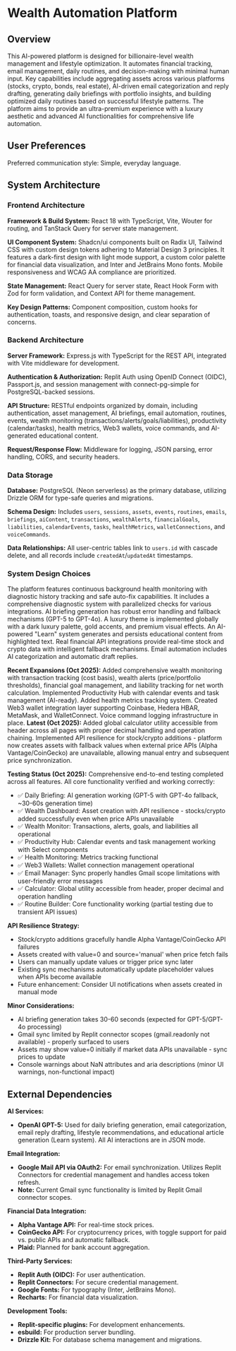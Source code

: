 # Wealth Automation Platform

## Overview

This AI-powered platform is designed for billionaire-level wealth management and lifestyle optimization. It automates financial tracking, email management, daily routines, and decision-making with minimal human input. Key capabilities include aggregating assets across various platforms (stocks, crypto, bonds, real estate), AI-driven email categorization and reply drafting, generating daily briefings with portfolio insights, and building optimized daily routines based on successful lifestyle patterns. The platform aims to provide an ultra-premium experience with a luxury aesthetic and advanced AI functionalities for comprehensive life automation.

## User Preferences

Preferred communication style: Simple, everyday language.

## System Architecture

### Frontend Architecture

**Framework & Build System:** React 18 with TypeScript, Vite, Wouter for routing, and TanStack Query for server state management.

**UI Component System:** Shadcn/ui components built on Radix UI, Tailwind CSS with custom design tokens adhering to Material Design 3 principles. It features a dark-first design with light mode support, a custom color palette for financial data visualization, and Inter and JetBrains Mono fonts. Mobile responsiveness and WCAG AA compliance are prioritized.

**State Management:** React Query for server state, React Hook Form with Zod for form validation, and Context API for theme management.

**Key Design Patterns:** Component composition, custom hooks for authentication, toasts, and responsive design, and clear separation of concerns.

### Backend Architecture

**Server Framework:** Express.js with TypeScript for the REST API, integrated with Vite middleware for development.

**Authentication & Authorization:** Replit Auth using OpenID Connect (OIDC), Passport.js, and session management with connect-pg-simple for PostgreSQL-backed sessions.

**API Structure:** RESTful endpoints organized by domain, including authentication, asset management, AI briefings, email automation, routines, events, wealth monitoring (transactions/alerts/goals/liabilities), productivity (calendar/tasks), health metrics, Web3 wallets, voice commands, and AI-generated educational content.

**Request/Response Flow:** Middleware for logging, JSON parsing, error handling, CORS, and security headers.

### Data Storage

**Database:** PostgreSQL (Neon serverless) as the primary database, utilizing Drizzle ORM for type-safe queries and migrations.

**Schema Design:** Includes `users`, `sessions`, `assets`, `events`, `routines`, `emails`, `briefings`, `aiContent`, `transactions`, `wealthAlerts`, `financialGoals`, `liabilities`, `calendarEvents`, `tasks`, `healthMetrics`, `walletConnections`, and `voiceCommands`.

**Data Relationships:** All user-centric tables link to `users.id` with cascade delete, and all records include `createdAt`/`updatedAt` timestamps.

### System Design Choices

The platform features continuous background health monitoring with diagnostic history tracking and safe auto-fix capabilities. It includes a comprehensive diagnostic system with parallelized checks for various integrations. AI briefing generation has robust error handling and fallback mechanisms (GPT-5 to GPT-4o). A luxury theme is implemented globally with a dark luxury palette, gold accents, and premium visual effects. An AI-powered "Learn" system generates and persists educational content from highlighted text. Real financial API integrations provide real-time stock and crypto data with intelligent fallback mechanisms. Email automation includes AI categorization and automatic draft replies. 

**Recent Expansions (Oct 2025):** Added comprehensive wealth monitoring with transaction tracking (cost basis), wealth alerts (price/portfolio thresholds), financial goal management, and liability tracking for net worth calculation. Implemented Productivity Hub with calendar events and task management (AI-ready). Added health metrics tracking system. Created Web3 wallet integration layer supporting Coinbase, Hedera HBAR, MetaMask, and WalletConnect. Voice command logging infrastructure in place. **Latest (Oct 2025):** Added global calculator utility accessible from header across all pages with proper decimal handling and operation chaining. Implemented API resilience for stock/crypto additions - platform now creates assets with fallback values when external price APIs (Alpha Vantage/CoinGecko) are unavailable, allowing manual entry and subsequent price synchronization.

**Testing Status (Oct 2025):** Comprehensive end-to-end testing completed across all features. All core functionality verified and working correctly:
- ✅ Daily Briefing: AI generation working (GPT-5 with GPT-4o fallback, ~30-60s generation time)
- ✅ Wealth Dashboard: Asset creation with API resilience - stocks/crypto added successfully even when price APIs unavailable
- ✅ Wealth Monitor: Transactions, alerts, goals, and liabilities all operational
- ✅ Productivity Hub: Calendar events and task management working with Select components
- ✅ Health Monitoring: Metrics tracking functional
- ✅ Web3 Wallets: Wallet connection management operational
- ✅ Email Manager: Sync properly handles Gmail scope limitations with user-friendly error messages
- ✅ Calculator: Global utility accessible from header, proper decimal and operation handling
- ✅ Routine Builder: Core functionality working (partial testing due to transient API issues)

**API Resilience Strategy:**
- Stock/crypto additions gracefully handle Alpha Vantage/CoinGecko API failures
- Assets created with value=0 and source='manual' when price fetch fails
- Users can manually update values or trigger price sync later
- Existing sync mechanisms automatically update placeholder values when APIs become available
- Future enhancement: Consider UI notifications when assets created in manual mode

**Minor Considerations:**
- AI briefing generation takes 30-60 seconds (expected for GPT-5/GPT-4o processing)
- Gmail sync limited by Replit connector scopes (gmail.readonly not available) - properly surfaced to users
- Assets may show value=0 initially if market data APIs unavailable - sync prices to update
- Console warnings about NaN attributes and aria descriptions (minor UI warnings, non-functional impact)

## External Dependencies

**AI Services:**
- **OpenAI GPT-5:** Used for daily briefing generation, email categorization, email reply drafting, lifestyle recommendations, and educational article generation (Learn system). All AI interactions are in JSON mode.

**Email Integration:**
- **Google Mail API via OAuth2:** For email synchronization. Utilizes Replit Connectors for credential management and handles access token refresh.
- **Note:** Current Gmail sync functionality is limited by Replit Gmail connector scopes.

**Financial Data Integration:**
- **Alpha Vantage API:** For real-time stock prices.
- **CoinGecko API:** For cryptocurrency prices, with toggle support for paid vs. public APIs and automatic fallback.
- **Plaid:** Planned for bank account aggregation.

**Third-Party Services:**
- **Replit Auth (OIDC):** For user authentication.
- **Replit Connectors:** For secure credential management.
- **Google Fonts:** For typography (Inter, JetBrains Mono).
- **Recharts:** For financial data visualization.

**Development Tools:**
- **Replit-specific plugins:** For development enhancements.
- **esbuild:** For production server bundling.
- **Drizzle Kit:** For database schema management and migrations.